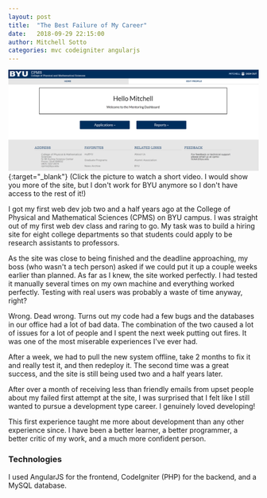 ```yaml
---
layout: post
title:  "The Best Failure of My Career"
date:   2018-09-29 22:15:00
author: Mitchell Sotto
categories: mvc codeigniter angularjs
---
```

[![CPMS Application](/assets/cpms-home.PNG)](https://www.youtube.com/watch?time_continue=29&v=NRuu4-IWsr0 "CPMS Application"){:target="_blank"}
(Click the picture to watch a short video. I would show you more of the site, but I don't work for BYU anymore so I don't have access to the rest of it!)

I got my first web dev job two and a half years ago at the College of Physical and Mathematical Sciences (CPMS) on BYU campus. I was straight out of my first web dev class and raring to go. My task was to build a hiring site for eight college departments so that students could apply to be research assistants to professors.

As the site was close to being finished and the deadline approaching, my boss (who wasn't a tech person) asked if we could put it up a couple weeks earlier than planned. As far as I knew, the site worked perfectly. I had tested it manually several times on my own machine and everything worked perfectly. Testing with real users was probably a waste of time anyway, right? 

Wrong. Dead wrong. Turns out my code had a few bugs and the databases in our office had a lot of bad data. The combination of the two caused a lot of issues for a lot of people and I spent the next week putting out fires. It was one of the most miserable experiences I've ever had. 

After a week, we had to pull the new system offline, take 2 months to fix it and really test it, and then redeploy it. The second time was a great success, and the site is still being used two and a half years later.

After over a month of receiving less than friendly emails from upset people about my failed first attempt at the site, I was surprised that I felt like I still wanted to pursue a development type career. I genuinely loved developing!

This first experience taught me more about development than any other experience since. I have been a better learner, a better programmer, a better critic of my work, and a much more confident person.

### Technologies
I used AngularJS for the frontend, CodeIgniter (PHP) for the backend, and a MySQL database.
